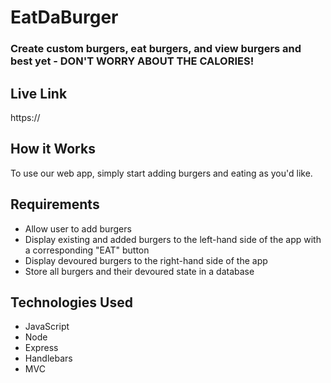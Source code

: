 # EatDaBurger

### Create custom burgers, eat burgers, and view burgers and best yet - DON'T WORRY ABOUT THE CALORIES!

## Live Link
https://

## How it Works

To use our web app, simply start adding burgers and eating as you'd like. 

## Requirements

* Allow user to add burgers
* Display existing and added burgers to the left-hand side of the app with a corresponding "EAT" button
* Display devoured burgers to the right-hand side of the app
* Store all burgers and their devoured state in a database


## Technologies Used

* JavaScript
* Node
* Express
* Handlebars
* MVC
